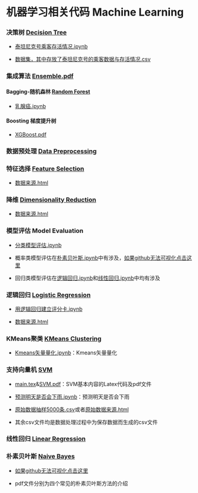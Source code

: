 # 机器学习相关代码 Machine Learning

### 决策树 [Decision Tree](Decision_tree/decision_tree.ipynb)

* [泰坦尼克号乘客存活情况.ipynb](Decision_tree/tut.ipynb)

* [数据集，其中存放了泰坦尼克号的乘客数据与存活情况.csv](Decision_tree/train.csv)

### 集成算法 [Ensemble.pdf](Ensemble/ensemble.pdf)

#### Bagging-随机森林 [Random Forest](Ensemble/Bagging/random_forest.ipynb)

* [乳腺癌.ipynb](Ensemble/Bagging/Breast_tumor_ana.ipynb)

#### Boosting 梯度提升树 

* [XGBoost.pdf](Ensemble/Boosting/xgboost.pdf)

### 数据预处理 [Data Preprocessing](Data_preprocessing/Data_preprocessing.ipynb)

### 特征选择 [Feature Selection](Feature_selection/Feature_selection.ipynb)

* [数据来源.html](https://www.kaggle.com/competitions/digit-recognizer/data)

### 降维 [Dimensionality Reduction](Dimensionality_reduction/Dimensionality_reduction.ipynb)

* [数据来源.html](https://www.kaggle.com/competitions/digit-recognizer/data)

### 模型评估 Model Evaluation

* [分类模型评估.ipynb](Classification_model_evaluation/evaluate.ipynb)

* 概率类模型评估在[朴素贝叶斯.ipynb](Naive_Bayes/Naive_Bayes.ipynb)中有涉及，[如果github无法可视化点击这里](https://nbviewer.org/github/lanrudan/Machine-Learning/blob/main/Naive_Bayes/Naive_Bayes.ipynb)

* 回归类模型评估在[逻辑回归.ipynb](Logistic_regression/Logistic_regression.ipynb)和[线性回归.ipynb](Linear_regression/linear_regression.ipynb)中均有涉及

### 逻辑回归 [Logistic Regression](Logistic_regression/Logistic_regression.ipynb)

* [用逻辑回归建立评分卡.ipynb](Logistic_regression/Scorecard_Logistic_Regression_Model.ipynb)

* [数据来源.html](https://www.kaggle.com/competitions/GiveMeSomeCredit/data)

### KMeans聚类 [KMeans Clustering](KMeans_clustering/Cluster.ipynb)

* [Kmeans矢量量化.ipynb](KMeans_clustering/Kmeans_Vector_Quantization.ipynb)：Kmeans矢量量化

### 支持向量机 [SVM](SVM/SVM.ipynb)

* [main.tex](SVM/main.tex)&[SVM.pdf](SVM/SVM.pdf)：SVM基本内容的Latex代码及pdf文件

* [预测明天是否会下雨.ipynb](SVM/project.ipynb)：预测明天是否会下雨

* [原始数据抽样5000条.csv](SVM/weatherAUS.csv)或者[原始数据来源.html](https://www.kaggle.com/datasets/jsphyg/weather-dataset-rattle-package/data?select=weatherAUS.csv)

* 其余csv文件均是数据处理过程中为保存数据而生成的csv文件

### 线性回归 [Linear Regression](Linear_regression/linear_regression.ipynb)

### 朴素贝叶斯 [Naive Bayes](Naive_Bayes/Naive_Bayes.ipynb)

* [如果github无法可视化点击这里](https://nbviewer.org/github/lanrudan/Machine-Learning/blob/main/Naive_Bayes/Naive_Bayes.ipynb)
  
* pdf文件分别为四个常见的朴素贝叶斯方法的介绍



